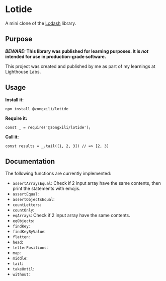 # Lotide

A mini clone of the [Lodash](https://lodash.com) library.

## Purpose

**_BEWARE:_ This library was published for learning purposes. It is _not_ intended for use in production-grade software.**

This project was created and published by me as part of my learnings at Lighthouse Labs. 

## Usage

**Install it:**

`npm install @zongxili/lotide`

**Require it:**

`const _ = require('@zongxili/lotide');`

**Call it:**

`const results = _.tail([1, 2, 3]) // => [2, 3]`

## Documentation

The following functions are currently implemented:

* `assertArraysEqual`: Check if 2 input array have the same contents, then print the statements with emojis.
* `assertEqual`: 
* `assertObjectsEqual`:
* `countLetters`:
* `countOnly`: 
* `eqArrays`: Check if 2 input array have the same contents.
* `eqObjects`:
* `findKey`:
* `findKeyByValue`:
* `flatten`:
* `head`:
* `letterPositions`:
* `map`:
* `middle`:
* `tail`:
* `takeUntil`:
* `without`:
